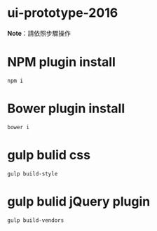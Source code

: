ui-prototype-2016
=============

**Note**：請依照步驟操作

NPM plugin install
=============

    npm i


Bower plugin install
=============

    bower i


gulp bulid css 
=============

    gulp build-style

gulp bulid jQuery  plugin
=============

    gulp build-vendors